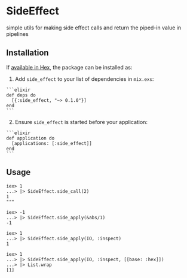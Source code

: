 # SideEffect

simple utils for making side effect calls and return the piped-in value in pipelines

## Installation

If [available in Hex](https://hex.pm/docs/publish), the package can be installed as:

  1. Add `side_effect` to your list of dependencies in `mix.exs`:

    ```elixir
    def deps do
      [{:side_effect, "~> 0.1.0"}]
    end
    ```

  2. Ensure `side_effect` is started before your application:

    ```elixir
    def application do
      [applications: [:side_effect]]
    end
    ```

## Usage

```
iex> 1
...> |> SideEffect.side_call(2)
1
"""

iex> -1
...> |> SideEffect.side_apply(&abs/1)
-1

iex> 1
...> |> SideEffect.side_apply(IO, :inspect)
1

iex> 1
...> |> SideEffect.side_apply(IO, :inspect, [[base: :hex]])
...> |> List.wrap
[1]
```
